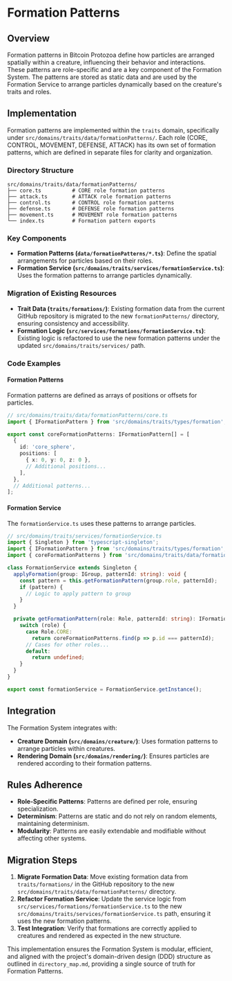 
# Formation Patterns

## Overview
Formation patterns in Bitcoin Protozoa define how particles are arranged spatially within a creature, influencing their behavior and interactions. These patterns are role-specific and are a key component of the Formation System. The patterns are stored as static data and are used by the Formation Service to arrange particles dynamically based on the creature's traits and roles.

## Implementation
Formation patterns are implemented within the `traits` domain, specifically under `src/domains/traits/data/formationPatterns/`. Each role (CORE, CONTROL, MOVEMENT, DEFENSE, ATTACK) has its own set of formation patterns, which are defined in separate files for clarity and organization.

### Directory Structure
```
src/domains/traits/data/formationPatterns/
├── core.ts          # CORE role formation patterns
├── attack.ts        # ATTACK role formation patterns
├── control.ts       # CONTROL role formation patterns
├── defense.ts       # DEFENSE role formation patterns
├── movement.ts      # MOVEMENT role formation patterns
└── index.ts         # Formation pattern exports
```

### Key Components
- **Formation Patterns (`data/formationPatterns/*.ts`)**: Define the spatial arrangements for particles based on their roles.
- **Formation Service (`src/domains/traits/services/formationService.ts`)**: Uses the formation patterns to arrange particles dynamically.

### Migration of Existing Resources
- **Trait Data (`traits/formations/`)**: Existing formation data from the current GitHub repository is migrated to the new `formationPatterns/` directory, ensuring consistency and accessibility.
- **Formation Logic (`src/services/formations/formationService.ts`)**: Existing logic is refactored to use the new formation patterns under the updated `src/domains/traits/services/` path.

### Code Examples
#### Formation Patterns
Formation patterns are defined as arrays of positions or offsets for particles.
```typescript
// src/domains/traits/data/formationPatterns/core.ts
import { IFormationPattern } from 'src/domains/traits/types/formation';

export const coreFormationPatterns: IFormationPattern[] = [
  {
    id: 'core_sphere',
    positions: [
      { x: 0, y: 0, z: 0 },
      // Additional positions...
    ],
  },
  // Additional patterns...
];
```

#### Formation Service
The `formationService.ts` uses these patterns to arrange particles.
```typescript
// src/domains/traits/services/formationService.ts
import { Singleton } from 'typescript-singleton';
import { IFormationPattern } from 'src/domains/traits/types/formation';
import { coreFormationPatterns } from 'src/domains/traits/data/formationPatterns/core';

class FormationService extends Singleton {
  applyFormation(group: IGroup, patternId: string): void {
    const pattern = this.getFormationPattern(group.role, patternId);
    if (pattern) {
      // Logic to apply pattern to group
    }
  }

  private getFormationPattern(role: Role, patternId: string): IFormationPattern | undefined {
    switch (role) {
      case Role.CORE:
        return coreFormationPatterns.find(p => p.id === patternId);
      // Cases for other roles...
      default:
        return undefined;
    }
  }
}

export const formationService = FormationService.getInstance();
```

## Integration
The Formation System integrates with:
- **Creature Domain (`src/domains/creature/`)**: Uses formation patterns to arrange particles within creatures.
- **Rendering Domain (`src/domains/rendering/`)**: Ensures particles are rendered according to their formation patterns.

## Rules Adherence
- **Role-Specific Patterns**: Patterns are defined per role, ensuring specialization.
- **Determinism**: Patterns are static and do not rely on random elements, maintaining determinism.
- **Modularity**: Patterns are easily extendable and modifiable without affecting other systems.

## Migration Steps
1. **Migrate Formation Data**: Move existing formation data from `traits/formations/` in the GitHub repository to the new `src/domains/traits/data/formationPatterns/` directory.
2. **Refactor Formation Service**: Update the service logic from `src/services/formations/formationService.ts` to the new `src/domains/traits/services/formationService.ts` path, ensuring it uses the new formation patterns.
3. **Test Integration**: Verify that formations are correctly applied to creatures and rendered as expected in the new structure.

This implementation ensures the Formation System is modular, efficient, and aligned with the project's domain-driven design (DDD) structure as outlined in `directory_map.md`, providing a single source of truth for Formation Patterns.


